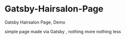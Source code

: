 # Gatsby-Hairsalon-Page
Gatsby Hairsalon Page, Demo

simple page made via Gatsby , nothing more nothing less
